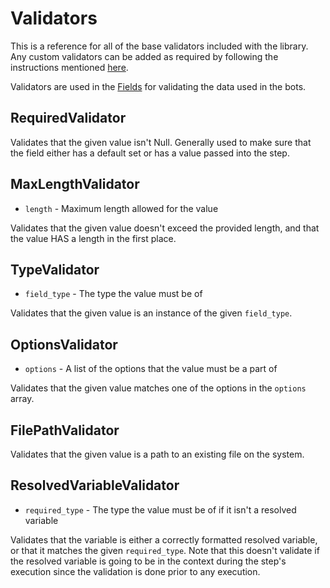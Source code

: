 # Validators

This is a reference for all of the base validators included with the library. Any custom validators can be added as required by following the instructions mentioned [here](/quickstart/customization/#custom-validators).

Validators are used in the [Fields](reference/fields.md) for validating the data used in the bots.

## RequiredValidator

Validates that the given value isn't Null. Generally used to make sure that the field either has a default set or has a value passed into the step.

## MaxLengthValidator

- `length` - Maximum length allowed for the value

Validates that the given value doesn't exceed the provided length, and that the value HAS a length in the first place.

## TypeValidator

- `field_type` - The type the value must be of

Validates that the given value is an instance of the given `field_type`.

## OptionsValidator

- `options` - A list of the options that the value must be a part of

Validates that the given value matches one of the options in the `options` array.

## FilePathValidator

Validates that the given value is a path to an existing file on the system.

## ResolvedVariableValidator

- `required_type` - The type the value must be of if it isn't a resolved variable

Validates that the variable is either a correctly formatted resolved variable, or that it matches the given `required_type`. Note that this doesn't validate if the resolved variable is going to be in the context during the step's execution since the validation is done prior to any execution.

